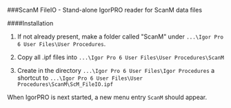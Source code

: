 ###ScanM FileIO - Stand-alone IgorPRO reader for ScanM data files

####Installation

1. If not already present, make a folder called "ScanM" under ``...\Igor Pro 6 User Files\User Procedures``.

2. Copy all .ipf files into ``...\Igor Pro 6 User Files\User Procedures\ScanM``

3. Create in the directory ``...\Igor Pro 6 User Files\Igor Procedures`` a shortcut to ``...\Igor Pro 6 User Files\User Procedures\ScanM\ScM_FileIO.ipf``

When IgorPRO is next started, a new menu entry ``ScanM`` should appear.
